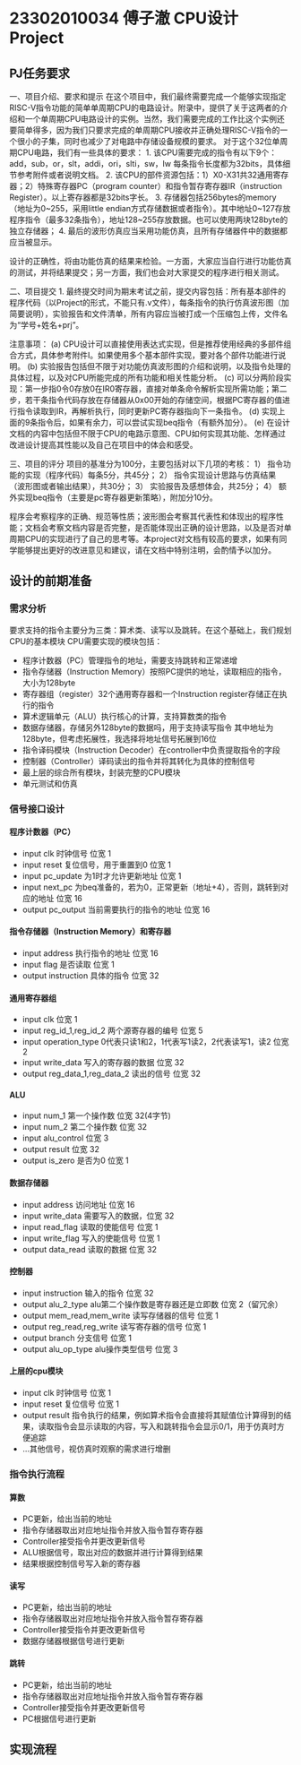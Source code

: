 # 23302010034 傅子澈 CPU设计Project

## PJ任务要求

一、项目介绍、要求和提示
	在这个项目中，我们最终需要完成一个能够实现指定RISC-V指令功能的简单单周期CPU的电路设计。附录中，提供了关于这两者的介绍和一个单周期CPU电路设计的实例。当然，我们需要完成的工作比这个实例还要简单得多，因为我们只要求完成的单周期CPU接收并正确处理RISC-V指令的一个很小的子集，同时也减少了对电路中存储设备规模的要求。
对于这个32位单周期CPU电路，我们有一些具体的要求：
	1. 该CPU需要完成的指令有以下9个：
add，sub，or，slt，addi，ori，slti，sw，lw
每条指令长度都为32bits，具体细节参考附件或者说明文档。
	2. 该CPU的部件资源包括：1）X0-X31共32通用寄存器；2）特殊寄存器PC（program counter）和指令暂存寄存器IR（instruction Register）。以上寄存器都是32bits字长。
	3. 存储器包括256bytes的memory（地址为0~255，采用little endian方式存储数据或者指令）。其中地址0~127存放程序指令（最多32条指令），地址128~255存放数据。也可以使用两块128byte的独立存储器；
	4. 最后的波形仿真应当采用功能仿真，且所有存储器件中的数据都应当被显示。
		
设计的正确性，将由功能仿真的结果来检验。一方面，大家应当自行进行功能仿真的测试，并将结果提交；另一方面，我们也会对大家提交的程序进行相关测试。

二、项目提交
	1. 最终提交时间为期末考试之前，提交内容包括：所有基本部件的程序代码（以Project的形式，不能只有.v文件），每条指令的执行仿真波形图（加简要说明），实验报告和文件清单，所有内容应当被打成一个压缩包上传，文件名为“学号+姓名+prj”。

注意事项：
(a) 	CPU设计可以直接使用表达式实现，但是推荐使用经典的多部件组合方式，具体参考附件I。如果使用多个基本部件实现，要对各个部件功能进行说明。
(b) 	实验报告包括但不限于对功能仿真波形图的介绍和说明，以及指令处理的具体过程，以及对CPU所能完成的所有功能和相关性能分析。
(c) 	可以分两阶段实现：第一步指0令0存放0在IR0寄存器，直接对单条命令解析实现所需功能；第二步，若干条指令代码存放在存储器从0x00开始的存储空间，根据PC寄存器的值进行指令读取到IR，再解析执行，同时更新PC寄存器指向下一条指令。
(d) 	实现上面的9条指令后，如果有余力，可以尝试实现beq指令（有额外加分）。
(e) 	在设计文档的内容中包括但不限于CPU的电路示意图、CPU如何实现其功能、怎样通过改进设计提高其性能以及自己在项目中的体会和感受。

三、项目的评分
	项目的基准分为100分，主要包括对以下几项的考核：
1）	指令功能的实现（程序代码）每条5分，共45分；
2）	指令实现设计思路与仿真结果（波形图或者输出结果），共30分；
3）	实验报告及感想体会，共25分；
4）	额外实现beq指令（主要是pc寄存器更新策略），附加分10分。

程序会考察程序的正确、规范等性质；波形图会考察其代表性和体现出的程序性能；文档会考察文档内容是否完整，是否能体现出正确的设计思路，以及是否对单周期CPU的实现进行了自己的思考等。本project对文档有较高的要求，如果有同学能够提出更好的改进意见和建议，请在文档中特别注明，会酌情予以加分。


## 设计的前期准备

### 需求分析

要求支持的指令主要分为三类：算术类、读写以及跳转。在这个基础上，我们规划CPU的基本模块
CPU需要实现的模块包括：

- 程序计数器（PC）管理指令的地址，需要支持跳转和正常递增
- 指令存储器（Instruction Memory）按照PC提供的地址，读取相应的指令，大小为128byte
- 寄存器组（register）32个通用寄存器和一个Instruction register存储正在执行的指令
- 算术逻辑单元（ALU）执行核心的计算，支持算数类的指令
- 数据存储器，存储另外128byte的数据吗，用于支持读写指令 其中地址为128byte，但考虑拓展性，我选择将地址信号拓展到16位
- 指令译码模块（Instruction Decoder）在controller中负责提取指令的字段
- 控制器（Controller）译码读出的指令并将其转化为具体的控制信号
- 最上层的综合所有模块，封装完整的CPU模块
- 单元测试和仿真
  
### 信号接口设计

#### 程序计数器（PC）

- input clk 时钟信号 位宽 1
- input reset 复位信号，用于重置到0 位宽 1
- input pc_update 为1时才允许更新地址 位宽 1
- input next_pc 为beq准备的，若为0，正常更新（地址+4），否则，跳转到对应的地址 位宽 16
- output pc_output 当前需要执行的指令的地址 位宽 16
  
#### 指令存储器（Instruction Memory）和寄存器

- input address 执行指令的地址 位宽 16
- input flag 是否读取 位宽 1
- output instruction 具体的指令 位宽 32

#### 通用寄存器组

- input clk 位宽 1
- input reg_id_1,reg_id_2 两个源寄存器的编号 位宽 5
- input operation_type 0代表只读1和2，1代表写1读2，2代表读写1，读2 位宽 2
- input write_data 写入的寄存器的数据 位宽 32
- output reg_data_1,reg_data_2 读出的信号 位宽 32

#### ALU

- input num_1 第一个操作数 位宽 32(4字节)
- input num_2 第二个操作数 位宽 32
- input alu_control 位宽 3
- output result 位宽 32
- output is_zero 是否为0 位宽 1

#### 数据存储器

- input address 访问地址 位宽 16
- input write_data 需要写入的数据，位宽 32
- input read_flag 读取的使能信号 位宽 1
- input write_flag 写入的使能信号 位宽 1
- output data_read 读取的数据 位宽 32

#### 控制器

- input instruction 输入的指令 位宽 32
- output alu_2_type alu第二个操作数是寄存器还是立即数 位宽 2（留冗余）
- output mem_read,mem_write 读写存储器的信号 位宽 1
- output reg_read,reg_write 读写寄存器的信号 位宽 1
- output branch 分支信号 位宽 1
- output alu_op_type alu操作类型信号 位宽 3

#### 上层的cpu模块

- input clk 时钟信号 位宽 1
- input reset 复位信号 位宽 1
- output result 指令执行的结果，例如算术指令会直接将其赋值位计算得到的结果，读取指令会显示读取的内容，写入和跳转指令会显示0/1，用于仿真时方便追踪
- ...其他信号，视仿真时观察的需求进行增删

### 指令执行流程

#### 算数

- PC更新，给出当前的地址
- 指令存储器取出对应地址指令并放入指令暂存寄存器
- Controller接受指令并更改更新信号
- ALU根据信号，取出对应的数据并进行计算得到结果
- 结果根据控制信号写入新的寄存器

#### 读写

- PC更新，给出当前的地址
- 指令存储器取出对应地址指令并放入指令暂存寄存器
- Controller接受指令并更改更新信号
- 数据存储器根据信号进行更新
  
#### 跳转

- PC更新，给出当前的地址
- 指令存储器取出对应地址指令并放入指令暂存寄存器
- Controller接受指令并更改更新信号
- PC根据信号进行更新

## 实现流程




